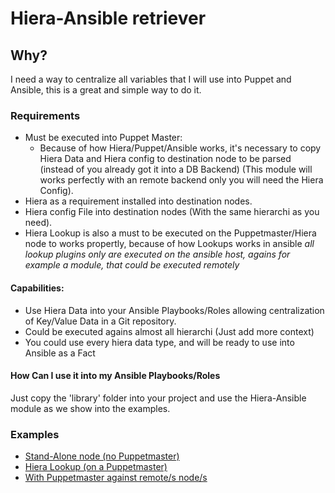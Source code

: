 # Hiera-Ansible retriever

## Why?
I need a way to centralize all variables that I will use into Puppet and Ansible,
this is a great and simple way to do it.

### Requirements
- Must be executed into Puppet Master:
  - Because of how Hiera/Puppet/Ansible works, it's necessary to copy
    Hiera Data and Hiera config to destination node to be parsed (instead of
    you already got it into a DB Backend) (This module will works perfectly
    with an remote backend only you will need the Hiera Config).
- Hiera as a requirement installed into destination nodes.
- Hiera config File into destination nodes (With the same hierarchi as you need).
- Hiera Lookup is also a must to be executed on the Puppetmaster/Hiera node to works propertly, because of how Lookups works in ansible _all lookup plugins only are executed on the ansible host, agains for example a module, that could be executed remotely_

#### Capabilities:
- Use Hiera Data into your Ansible Playbooks/Roles allowing centralization of
  Key/Value Data in a Git repository.
- Could be executed agains almost all hierarchi (Just add more context)
- You could use every hiera data type, and will be ready to use into Ansible as
  a Fact

#### How Can I use it into my Ansible Playbooks/Roles
Just copy the 'library' folder into your project and use the Hiera-Ansible module
as we show into the examples.

### Examples
- [Stand-Alone node (no Puppetmaster)](samples/Stand-Alone.md)
- [Hiera Lookup (on a Puppetmaster)](samples/Hiera-Lookup.md)
- [With Puppetmaster against remote/s node/s](samples/Puppetmaster.md)
